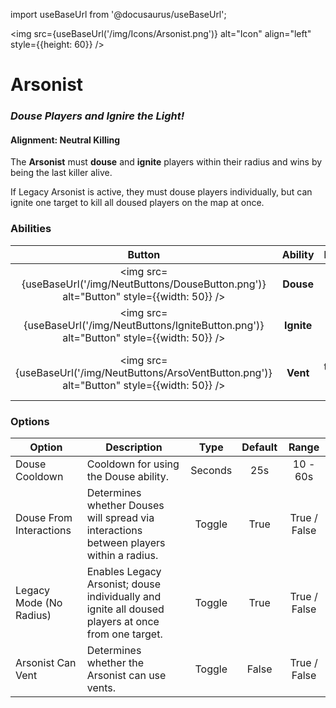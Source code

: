 import useBaseUrl from '@docusaurus/useBaseUrl';

<img src={useBaseUrl('/img/Icons/Arsonist.png')} alt="Icon" align="left" style={{height: 60}} />

# Arsonist

### _Douse Players and Ignire the Light!_

#### **Alignment:** Neutral Killing

The **Arsonist** must **douse** and **ignite** players within their radius and wins by being the last killer alive.

If Legacy Arsonist is active, they must douse players individually, but can ignite one target to kill all doused players on the map at once.

### Abilities

|                                              Button                                              |  Ability   |               Description               |        Type        |
| :----------------------------------------------------------------------------------------------: | :--------: | :-------------------------------------: | :----------------: |
|  <img src={useBaseUrl('/img/NeutButtons/DouseButton.png')} alt="Button" style={{width: 50}} />   | **Douse**  |       Douse a player in gasoline.       | Player Interaction |
|  <img src={useBaseUrl('/img/NeutButtons/IgniteButton.png')} alt="Button" style={{width: 50}} />  | **Ignite** |          Kill doused players.           | Player Interaction |
| <img src={useBaseUrl('/img/NeutButtons/ArsoVentButton.png')} alt="Button" style={{width: 50}} /> |  **Vent**  | If enabled, the Arsonist can use vents. | Basic Ability, if enabled |


### Options

| Option                  | Description                                                                                        |  Type   | Default |    Range     |
| ----------------------- | -------------------------------------------------------------------------------------------------- | :-----: | :-----: | :----------: |
| Douse Cooldown          | Cooldown for using the Douse ability.                                                              | Seconds |   25s   |   10 - 60s   |
| Douse From Interactions | Determines whether Douses will spread via interactions between players within a radius.            | Toggle  |  True   | True / False |
| Legacy Mode (No Radius) | Enables Legacy Arsonist; douse individually and ignite all doused players at once from one target. | Toggle  |  True   | True / False |
| Arsonist Can Vent       | Determines whether the Arsonist can use vents.                                                     | Toggle  |  False  | True / False |

